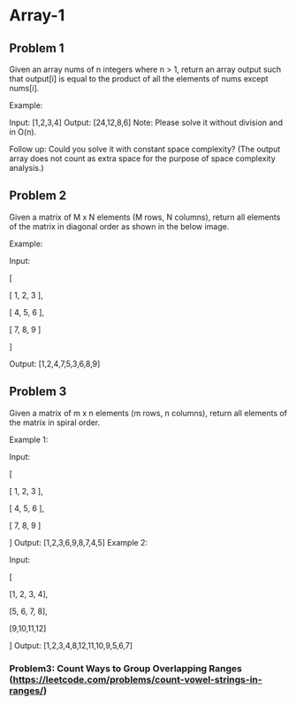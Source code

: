 # Array-1

## Problem 1

Given an array nums of n integers where n > 1, return an array output such that output[i] is equal to the product of all the elements of nums except nums[i].

Example:

Input: [1,2,3,4]
Output: [24,12,8,6]
Note: Please solve it without division and in O(n).

Follow up:
Could you solve it with constant space complexity? (The output array does not count as extra space for the purpose of space complexity analysis.)

## Problem 2

Given a matrix of M x N elements (M rows, N columns), return all elements of the matrix in diagonal order as shown in the below image.

Example:

Input:

[

[ 1, 2, 3 ],

[ 4, 5, 6 ],

[ 7, 8, 9 ]

]

Output: [1,2,4,7,5,3,6,8,9]

## Problem 3
Given a matrix of m x n elements (m rows, n columns), return all elements of the matrix in spiral order.

Example 1:

Input:

[

[ 1, 2, 3 ],

[ 4, 5, 6 ],

[ 7, 8, 9 ]

]
Output: [1,2,3,6,9,8,7,4,5]
Example 2:

Input:

[

[1, 2, 3, 4],

[5, 6, 7, 8],

[9,10,11,12]

]
Output: [1,2,3,4,8,12,11,10,9,5,6,7]

### Problem3: Count Ways to Group Overlapping Ranges (https://leetcode.com/problems/count-vowel-strings-in-ranges/)
